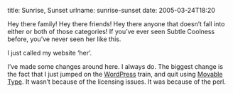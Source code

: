 title: Sunrise, Sunset
urlname: sunrise-sunset
date: 2005-03-24T18:20

Hey there family! Hey there friends! Hey there anyone that doesn&#x02bc;t fall into either or both of those categories! If you&#x02bc;ve ever seen Subtle Coolness before, you&#x02bc;ve never seen her like this.

I just called my website &lsquo;her&rsquo;.

I&#x02bc;ve made some changes around here. I always do. The biggest change is the fact that I just jumped on the [WordPress](http://wordpress.org/) train, and quit using [Movable Type](http://www.sixapart.com/movabletype/). It wasn&#x02bc;t because of the licensing issues. It was because of the perl.